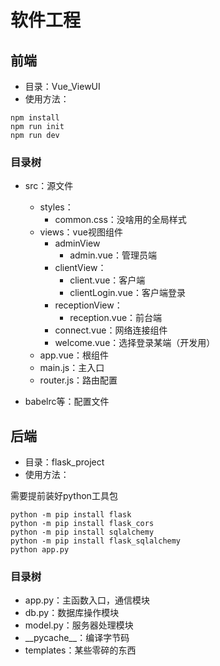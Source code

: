 # 软件工程

## 前端

* 目录：Vue_ViewUI
* 使用方法：

```terminal
npm install
npm run init
npm run dev
```
### 目录树
* src：源文件
    * styles：
        * common.css：没啥用的全局样式
    * views：vue视图组件
      * adminView
        * admin.vue：管理员端
      * clientView：
        * client.vue：客户端
        * clientLogin.vue：客户端登录
      * receptionView：
        * reception.vue：前台端
      * connect.vue：网络连接组件
      * welcome.vue：选择登录某端（开发用）
    * app.vue：根组件
    * main.js：主入口
    * router.js：路由配置
    
* babelrc等：配置文件

## 后端

* 目录：flask_project
* 使用方法：

需要提前装好python工具包

```
python -m pip install flask
python -m pip install flask_cors
python -m pip install sqlalchemy
python -m pip install flask_sqlalchemy
python app.py
```
### 目录树
* app.py：主函数入口，通信模块
* db.py：数据库操作模块
* model.py：服务器处理模块
* \_\_pycache\_\_：编译字节码
* templates：某些零碎的东西




